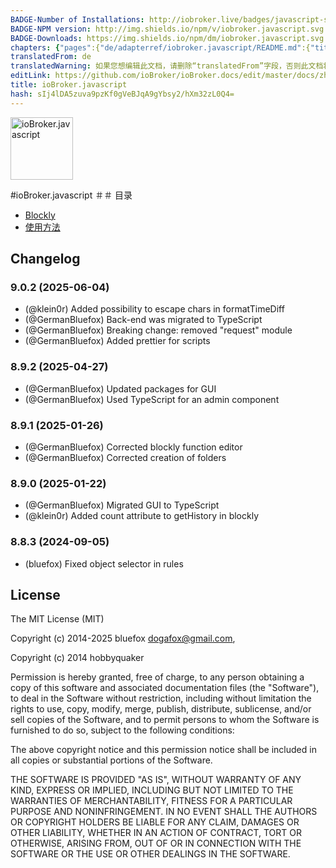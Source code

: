 ```yaml
---
BADGE-Number of Installations: http://iobroker.live/badges/javascript-stable.svg
BADGE-NPM version: http://img.shields.io/npm/v/iobroker.javascript.svg
BADGE-Downloads: https://img.shields.io/npm/dm/iobroker.javascript.svg
chapters: {"pages":{"de/adapterref/iobroker.javascript/README.md":{"title":{"de":"ioBroker.javascript"},"content":"de/adapterref/iobroker.javascript/README.md"},"de/adapterref/iobroker.javascript/blockly.md":{"title":{"de":"Inhalt"},"content":"de/adapterref/iobroker.javascript/blockly.md"},"de/adapterref/iobroker.javascript/usage.md":{"title":{"de":"no title"},"content":"de/adapterref/iobroker.javascript/usage.md"}}}
translatedFrom: de
translatedWarning: 如果您想编辑此文档，请删除“translatedFrom”字段，否则此文档将再次自动翻译
editLink: https://github.com/ioBroker/ioBroker.docs/edit/master/docs/zh-cn/adapterref/iobroker.javascript/README.md
title: ioBroker.javascript
hash: sIj4lDA5zuva9pzKf0gVeBJqA9gYbsy2/hXm32zL0Q4=
---
```

<img src="../../admin/javascript.svg" alt="ioBroker.javascript" width="100" />

#ioBroker.javascript
＃＃ 目录
- [Blockly](blockly.md)
- [使用方法](usage.md)

## Changelog
<!--
	### **WORK IN PROGRESS**
-->
### 9.0.2 (2025-06-04)

* (@klein0r) Added possibility to escape chars in formatTimeDiff
* (@GermanBluefox) Back-end was migrated to TypeScript
* (@GermanBluefox) Breaking change: removed "request" module
* (@GermanBluefox) Added prettier for scripts

### 8.9.2 (2025-04-27)

* (@GermanBluefox) Updated packages for GUI
* (@GermanBluefox) Used TypeScript for an admin component

### 8.9.1 (2025-01-26)

* (@GermanBluefox) Corrected blockly function editor
* (@GermanBluefox) Corrected creation of folders

### 8.9.0 (2025-01-22)
* (@GermanBluefox) Migrated GUI to TypeScript
* (@klein0r) Added count attribute to getHistory in blockly

### 8.8.3 (2024-09-05)
* (bluefox) Fixed object selector in rules

## License
The MIT License (MIT)

Copyright (c) 2014-2025 bluefox <dogafox@gmail.com>,

Copyright (c) 2014      hobbyquaker

Permission is hereby granted, free of charge, to any person obtaining a copy
of this software and associated documentation files (the "Software"), to deal
in the Software without restriction, including without limitation the rights
to use, copy, modify, merge, publish, distribute, sublicense, and/or sell
copies of the Software, and to permit persons to whom the Software is
furnished to do so, subject to the following conditions:

The above copyright notice and this permission notice shall be included in
all copies or substantial portions of the Software.

THE SOFTWARE IS PROVIDED "AS IS", WITHOUT WARRANTY OF ANY KIND, EXPRESS OR
IMPLIED, INCLUDING BUT NOT LIMITED TO THE WARRANTIES OF MERCHANTABILITY,
FITNESS FOR A PARTICULAR PURPOSE AND NONINFRINGEMENT. IN NO EVENT SHALL THE
AUTHORS OR COPYRIGHT HOLDERS BE LIABLE FOR ANY CLAIM, DAMAGES OR OTHER
LIABILITY, WHETHER IN AN ACTION OF CONTRACT, TORT OR OTHERWISE, ARISING FROM,
OUT OF OR IN CONNECTION WITH THE SOFTWARE OR THE USE OR OTHER DEALINGS IN
THE SOFTWARE.